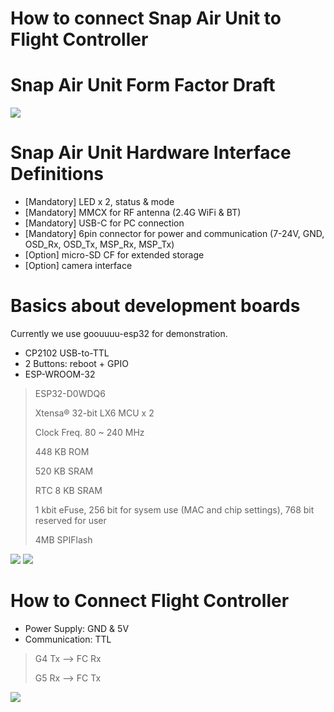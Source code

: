 
# **How to connect Snap Air Unit to Flight Controller**

# Snap Air Unit Form Factor Draft

<image src="./images/snap_air_unit_draft_form_factor.png">

# Snap Air Unit Hardware Interface Definitions

* [Mandatory] LED x 2, status & mode
* [Mandatory] MMCX for RF antenna (2.4G WiFi & BT)
* [Mandatory] USB-C for PC connection
* [Mandatory] 6pin connector for power and communication (7-24V, GND, OSD_Rx, OSD_Tx, MSP_Rx, MSP_Tx)
* [Option] micro-SD CF for extended storage
* [Option] camera interface

# Basics about development boards

Currently we use goouuuu-esp32 for demonstration. 

* CP2102 USB-to-TTL
* 2 Buttons: reboot + GPIO
* ESP-WROOM-32 
> ESP32-D0WDQ6 
>
> Xtensa® 32-bit LX6 MCU x 2 
>
> Clock Freq. 80 ~ 240 MHz 
> 
> 448 KB ROM
>
> 520 KB SRAM
>
> RTC 8 KB SRAM
>
> 1 kbit  eFuse, 256 bit for sysem use (MAC and chip settings), 768 bit reserved for user
>
> 4MB SPIFlash

<image src="./images/goouuuu-esp32-pcba.png">
<image src="./images/goouuuu-esp32-pcb.png">

 # How to Connect Flight Controller

 * Power Supply: GND & 5V
 * Communication: TTL
 > G4 Tx --> FC Rx
 >
 > G5 Rx --> FC Tx

<image src="./images/goouuuu-esp32.png">






